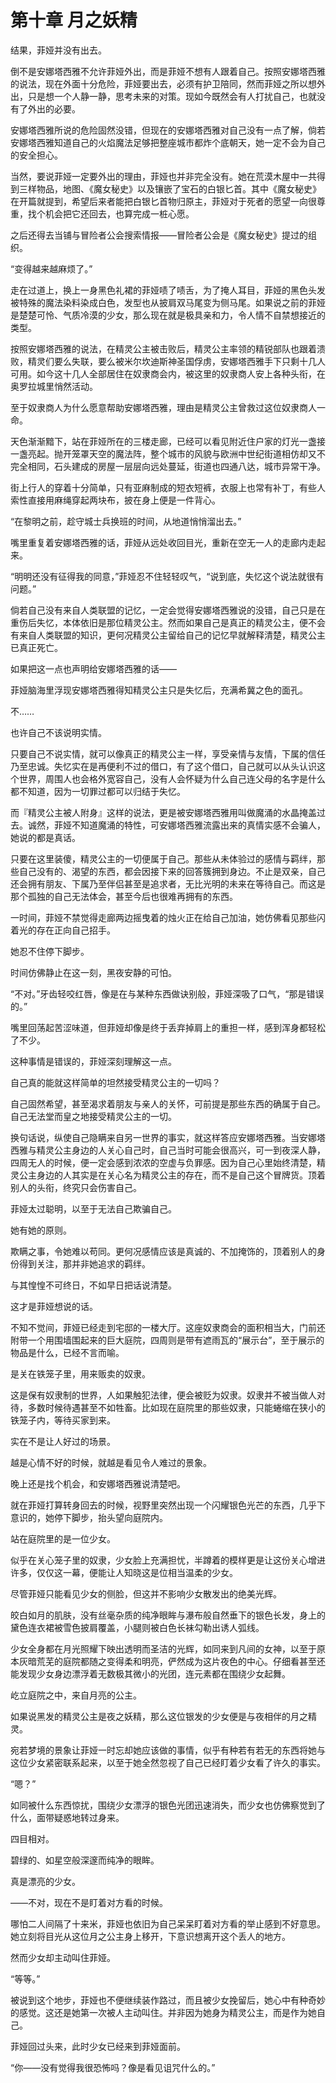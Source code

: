 # 第十章 月之妖精

结果，菲娅并没有出去。

倒不是安娜塔西雅不允许菲娅外出，而是菲娅不想有人跟着自己。按照安娜塔西雅的说法，现在外面十分危险，菲娅要出去，必须有护卫陪同，然而菲娅之所以想外出，只是想一个人静一静，思考未来的对策。现如今既然会有人打扰自己，也就没有了外出的必要。

安娜塔西雅所说的危险固然没错，但现在的安娜塔西雅对自己没有一点了解，倘若安娜塔西雅知道自己的火焰魔法足够把整座城市都炸个底朝天，她一定不会为自己的安全担心。

当然，要说菲娅一定要外出的理由，菲娅也并非完全没有。她在荒漠木屋中一共得到三样物品，地图、《魔女秘史》以及镶嵌了宝石的白银匕首。其中《魔女秘史》在开篇就提到，希望后来者能把白银匕首物归原主，菲娅对于死者的愿望一向很尊重，找个机会把它还回去，也算完成一桩心愿。

之后还得去当铺与冒险者公会搜索情报——冒险者公会是《魔女秘史》提过的组织。

“变得越来越麻烦了。”

走在过道上，换上一身黑色礼裙的菲娅啧了啧舌，为了掩人耳目，菲娅的黑色头发被特殊的魔法染料染成白色，发型也从披肩双马尾变为侧马尾。如果说之前的菲娅是楚楚可怜、气质冷漠的少女，那么现在就是极具亲和力，令人情不自禁想接近的类型。

按照安娜塔西雅的说法，在精灵公主被击败后，精灵公主率领的精锐部队也跟着溃败，精灵们要么失联，要么被米尔坎迪斯神圣国俘虏，安娜塔西雅手下只剩十几人可用。如今这十几人全部居住在奴隶商会内，被这里的奴隶商人安上各种头衔，在奥罗拉城里悄然活动。

至于奴隶商人为什么愿意帮助安娜塔西雅，理由是精灵公主曾救过这位奴隶商人一命。

天色渐渐黯下，站在菲娅所在的三楼走廊，已经可以看见附近住户家的灯光一盏接一盏亮起。抛开笼罩天空的魔法阵，整个城市的风貌与欧洲中世纪街道相仿却又不完全相同，石头建成的房屋一层层向远处蔓延，街道也四通八达，城市异常干净。

街上行人的穿着十分简单，只有亚麻制成的短衣短裤，衣服上也常有补丁，有些人索性直接用麻绳穿起两块布，披在身上便是一件背心。

“在黎明之前，趁守城士兵换班的时间，从地道悄悄溜出去。”

嘴里重复着安娜塔西雅的话，菲娅从远处收回目光，重新在空无一人的走廊内走起来。

“明明还没有征得我的同意，”菲娅忍不住轻轻叹气，“说到底，失忆这个说法就很有问题。”

倘若自己没有来自人类联盟的记忆，一定会觉得安娜塔西雅说的没错，自己只是在重伤后失忆，本体依旧是那位精灵公主。然而如果自己是真正的精灵公主，便不会有来自人类联盟的知识，更何况精灵公主留给自己的记忆早就解释清楚，精灵公主已真正死亡。

如果把这一点也声明给安娜塔西雅的话——

菲娅脑海里浮现安娜塔西雅得知精灵公主只是失忆后，充满希冀之色的面孔。

不……

也许自己不该说明实情。

只要自己不说实情，就可以像真正的精灵公主一样，享受亲情与友情，下属的信任乃至忠诚。失忆实在是再便利不过的借口，有了这个借口，自己就可以从头认识这个世界，周围人也会格外宽容自己，没有人会怀疑为什么自己连父母的名字是什么都不知道，因为一切罪过都可以归结于失忆。

而『精灵公主被人附身』这样的说法，更是被安娜塔西雅用叫做魔涌的水晶掩盖过去。诚然，菲娅不知道魔涌的特性，可安娜塔西雅流露出来的真情实感不会骗人，她说的都是真话。

只要在这里装傻，精灵公主的一切便属于自己。那些从未体验过的感情与羁绊，那些自己没有的、渴望的东西，都会因接下来的回答簇拥到身边。不止是双亲，自己还会拥有朋友、下属乃至伴侣甚至是追求者，无比光明的未来在等待自己。而这是那个孤独的自己无法体会，甚至今后也很难再拥有的东西。

一时间，菲娅不禁觉得走廊两边摇曳着的烛火正在给自己加油，她仿佛看见那些闪着光的存在正向自己招手。

她忍不住停下脚步。

时间仿佛静止在这一刻，黑夜安静的可怕。

“不对。”牙齿轻咬红唇，像是在与某种东西做诀别般，菲娅深吸了口气，“那是错误的。”

嘴里回荡起苦涩味道，但菲娅却像是终于丢弃掉肩上的重担一样，感到浑身都轻松了不少。

这种事情是错误的，菲娅深刻理解这一点。

自己真的能就这样简单的坦然接受精灵公主的一切吗？

自己固然希望，甚至渴求着朋友与亲人的关怀，可前提是那些东西的确属于自己。自己无法堂而皇之地接受精灵公主的一切。

换句话说，纵使自己隐瞒来自另一世界的事实，就这样答应安娜塔西雅。当安娜塔西雅与精灵公主身边的人关心自己时，自己当时可能会很高兴，可一到夜深人静，四周无人的时候，便一定会感到浓浓的空虚与负罪感。因为自己心里始终清楚，精灵公主身边的人其实是在关心名为精灵公主的存在，而不是自己这个冒牌货。顶着别人的头衔，终究只会伤害自己。

菲娅太过聪明，以至于无法自己欺骗自己。

她有她的原则。

欺瞒之事，令她难以苟同。更何况感情应该是真诚的、不加掩饰的，顶着别人的身份得到关注，那并非她追求的羁绊。

与其惶惶不可终日，不如早日把话说清楚。

这才是菲娅想说的话。

不知不觉间，菲娅已经走到宅邸的一楼大厅。这座奴隶商会的面积相当大，门前还附带一个用围墙围起来的巨大庭院，四周则是带有遮雨瓦的“展示台”，至于展示的物品是什么，已经不言而喻。

是关在铁笼子里，用来贩卖的奴隶。

这是保有奴隶制的世界，人如果触犯法律，便会被贬为奴隶。奴隶并不被当做人对待，多数时候待遇甚至不如牲畜。比如现在庭院里的那些奴隶，只能蜷缩在狭小的铁笼子内，等待买家到来。

实在不是让人好过的场景。

越是心情不好的时候，就越是看见令人难过的景象。

晚上还是找个机会，和安娜塔西雅说清楚吧。

就在菲娅打算转身回去的时候，视野里突然出现一个闪耀银色光芒的东西，几乎下意识的，她停下脚步，抬头望向庭院内。

站在庭院里的是一位少女。

似乎在关心笼子里的奴隶，少女脸上充满担忧，半蹲着的模样更是让这份关心增进许多，仅仅这一幕，便能让人知晓这是位相当温柔的少女。

尽管菲娅只能看见少女的侧脸，但这并不影响少女散发出的绝美光辉。

皎白如月的肌肤，没有丝毫杂质的纯净眼眸与瀑布般自然垂下的银色长发，身上的黛色连衣裙被雪色披肩覆盖，小腿则被白色长袜勾勒出诱人弧线。

少女全身都在月光照耀下映出透明而圣洁的光辉，如同来到凡间的女神，以至于原本灰暗荒芜的庭院都随之变得柔和明亮，俨然成为这片夜色的中心。仔细看甚至还能发现少女身边漂浮着无数极其微小的光团，连元素都在围绕少女起舞。

屹立庭院之中，来自月亮的公主。

如果说黑发的精灵公主是夜之妖精，那么这位银发的少女便是与夜相伴的月之精灵。

宛若梦境的景象让菲娅一时忘却她应该做的事情，似乎有种若有若无的东西将她与这位少女紧密联系起来，以至于她全然忽视了自己已经盯着少女看了许久的事实。

“嗯？”

如同被什么东西惊扰，围绕少女漂浮的银色光团迅速消失，而少女也仿佛察觉到了什么，面带疑惑地转过身来。

四目相对。

碧绿的、如星空般深邃而纯净的眼眸。

真是漂亮的少女。

——不对，现在不是盯着对方看的时候。

哪怕二人间隔了十来米，菲娅也依旧为自己呆呆盯着对方看的举止感到不好意思。她立刻将目光从这位月之公主身上移开，下意识想离开这个丢人的地方。

然而少女却主动叫住菲娅。

“等等。”

被说到这个地步，菲娅也不便继续装作路过，而且被少女挽留后，她心中有种奇妙的感觉。这还是她第一次被人主动叫住。并非因为她身为精灵公主，而是作为她自己。

菲娅回过头来，此时少女已经来到菲娅面前。

“你——没有觉得我很恐怖吗？像是看见诅咒什么的。”
